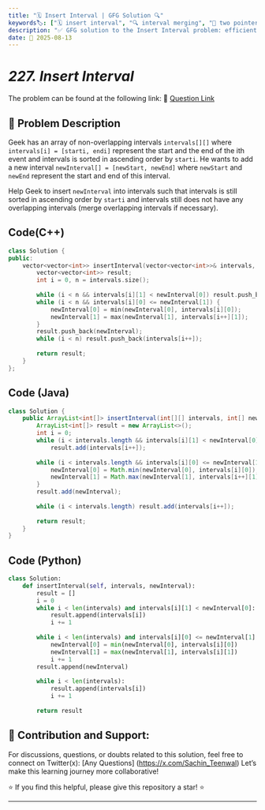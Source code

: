 ```yaml
---
title: "🗓️ Insert Interval | GFG Solution 🔍"
keywords🏷️: ["🗓️ insert interval", "🔍 interval merging", "📍 two pointers", "📈 array manipulation", "📘 GFG", "🏁 competitive programming", "📚 DSA"]
description: "✅ GFG solution to the Insert Interval problem: efficiently insert and merge overlapping intervals in a sorted array using linear traversal technique. 🚀"
date: 📅 2025-08-13
---
```


# *227. Insert Interval*

The problem can be found at the following link: 🔗 [Question Link](https://www.geeksforgeeks.org/problems/insert-interval-1666733333/1)

## **🧩 Problem Description**

Geek has an array of non-overlapping intervals `intervals[][]` where `intervals[i] = [starti, endi]` represent the start and the end of the ith event and intervals is sorted in ascending order by `starti`. He wants to add a new interval `newInterval[] = [newStart, newEnd]` where `newStart` and `newEnd` represent the start and end of this interval.

Help Geek to insert `newInterval` into intervals such that intervals is still sorted in ascending order by `starti` and intervals still does not have any overlapping intervals (merge overlapping intervals if necessary).


## Code(C++)
```cpp
class Solution {
public:
    vector<vector<int>> insertInterval(vector<vector<int>>& intervals, vector<int>& newInterval) {
        vector<vector<int>> result;
        int i = 0, n = intervals.size();
        
        while (i < n && intervals[i][1] < newInterval[0]) result.push_back(intervals[i++]);
        while (i < n && intervals[i][0] <= newInterval[1]) {
            newInterval[0] = min(newInterval[0], intervals[i][0]);
            newInterval[1] = max(newInterval[1], intervals[i++][1]);
        }
        result.push_back(newInterval);
        while (i < n) result.push_back(intervals[i++]);
        
        return result;
    }
};
```

## Code (Java)

```java
class Solution {
    public ArrayList<int[]> insertInterval(int[][] intervals, int[] newInterval) {
        ArrayList<int[]> result = new ArrayList<>();
        int i = 0;
        while (i < intervals.length && intervals[i][1] < newInterval[0])
            result.add(intervals[i++]);
        
        while (i < intervals.length && intervals[i][0] <= newInterval[1]) {
            newInterval[0] = Math.min(newInterval[0], intervals[i][0]);
            newInterval[1] = Math.max(newInterval[1], intervals[i++][1]);
        }
        result.add(newInterval);
        
        while (i < intervals.length) result.add(intervals[i++]);
        
        return result;
    }
}
```

## Code (Python)

```python
class Solution:
    def insertInterval(self, intervals, newInterval):
        result = []
        i = 0
        while i < len(intervals) and intervals[i][1] < newInterval[0]:
            result.append(intervals[i])
            i += 1
        
        while i < len(intervals) and intervals[i][0] <= newInterval[1]:
            newInterval[0] = min(newInterval[0], intervals[i][0])
            newInterval[1] = max(newInterval[1], intervals[i][1])
            i += 1
        result.append(newInterval)
        
        while i < len(intervals):
            result.append(intervals[i])
            i += 1
            
        return result
```



## 🎯 **Contribution and Support:**

For discussions, questions, or doubts related to this solution, feel free to connect on Twitter(x): [Any Questions] (https://x.com/Sachin_Teenwal) Let’s make this learning journey more collaborative!

⭐ If you find this helpful, please give this repository a star! ⭐

---
